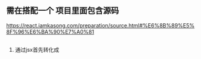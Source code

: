 

## 需在搭配一个 项目里面包含源码
https://react.iamkasong.com/preparation/source.html#%E6%8B%89%E5%8F%96%E6%BA%90%E7%A0%81

##
1. 通过jsx首先转化成